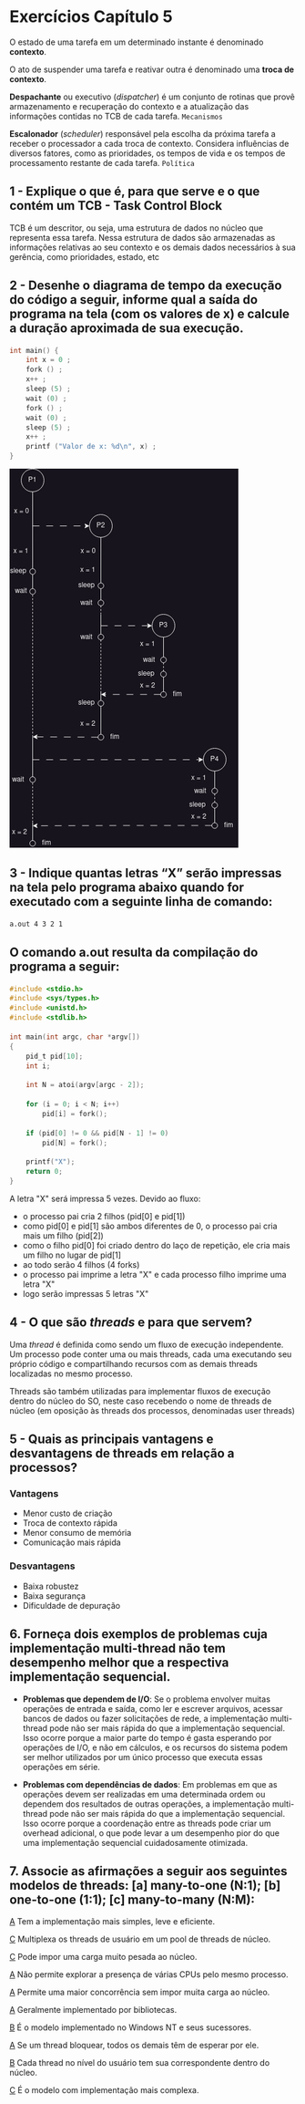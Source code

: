 # Exercícios Capítulo 5 

O estado de uma tarefa em um determinado
instante é denominado **contexto**.

O ato de suspender uma tarefa e reativar outra é denominado uma **troca de contexto**.

**Despachante** ou executivo (*dispatcher*) é um conjunto de rotinas que provê armazenamento e recuperação do contexto e a atualização das informações contidas no TCB de cada tarefa. `Mecanismos`

**Escalonador** (*scheduler*) responsável pela escolha da próxima tarefa a receber o processador a cada troca de contexto. Considera influências de diversos fatores, como as prioridades, os tempos de vida e os tempos de processamento restante de cada tarefa. `Política`

## 1 - Explique o que é, para que serve e o que contém um TCB - Task Control Block

TCB é um descritor, ou seja, uma estrutura de dados no núcleo que representa essa tarefa. Nessa estrutura de dados são armazenadas as informações relativas ao seu contexto e os demais dados necessários à sua gerência, como prioridades, estado, etc

## 2 - Desenhe o diagrama de tempo da execução do código a seguir, informe qual a saída do programa na tela (com os valores de x) e calcule a duração aproximada de sua execução.

```c
int main() {
    int x = 0 ;
    fork () ;
    x++ ;
    sleep (5) ;
    wait (0) ;
    fork () ;
    wait (0) ;
    sleep (5) ;
    x++ ;
    printf ("Valor de x: %d\n", x) ;
}
```

![diagram](../img/ex2-cap5.jpg)

## 3 - Indique quantas letras “X” serão impressas na tela pelo programa abaixo quando for executado com a seguinte linha de comando: 

```bash
a.out 4 3 2 1 
```

## O comando a.out resulta da compilação do programa a seguir:

```c
#include <stdio.h>
#include <sys/types.h>
#include <unistd.h>
#include <stdlib.h>

int main(int argc, char *argv[])
{
    pid_t pid[10];
    int i;

    int N = atoi(argv[argc - 2]);

    for (i = 0; i < N; i++)
        pid[i] = fork();

    if (pid[0] != 0 && pid[N - 1] != 0) 
        pid[N] = fork();

    printf("X");
    return 0;
}
```

A letra "X" será impressa 5 vezes. Devido ao fluxo:

* o processo pai cria 2 filhos (pid[0] e pid[1])
* como pid[0] e pid[1] são ambos diferentes de 0, o processo pai cria mais um filho (pid[2])
* como o filho pid[0] foi criado dentro do laço de repetição, ele cria mais um filho no lugar de pid[1]
* ao todo serão 4 filhos (4 forks)
* o processo pai imprime a letra "X" e cada processo filho imprime uma letra "X"
* logo serão impressas 5 letras "X"

## 4 - O que são *threads* e para que servem?

Uma *thread* é definida como sendo um fluxo de execução independente. Um processo pode conter uma ou mais threads, cada uma executando seu próprio código e compartilhando recursos com as demais threads localizadas no mesmo processo.

Threads são também utilizadas para implementar fluxos de execução dentro do núcleo do SO, neste caso recebendo o nome de threads de núcleo (em oposição às threads dos processos, denominadas user threads)

## 5 - Quais as principais vantagens e desvantagens de threads em relação a processos?

### Vantagens

* Menor custo de criação
* Troca de contexto rápida
* Menor consumo de memória
* Comunicação mais rápida

### Desvantagens

* Baixa robustez
* Baixa segurança
* Dificuldade de depuração

## 6. Forneça dois exemplos de problemas cuja implementação multi-thread não tem desempenho melhor que a respectiva implementação sequencial.

* **Problemas que dependem de I/O**: Se o problema envolver muitas operações de entrada e saída, como ler e escrever arquivos, acessar bancos de dados ou fazer solicitações de rede, a implementação multi-thread pode não ser mais rápida do que a implementação sequencial. Isso ocorre porque a maior parte do tempo é gasta esperando por operações de I/O, e não em cálculos, e os recursos do sistema podem ser melhor utilizados por um único processo que executa essas operações em série.

* **Problemas com dependências de dados**: Em problemas em que as operações devem ser realizadas em uma determinada ordem ou dependem dos resultados de outras operações, a implementação multi-thread pode não ser mais rápida do que a implementação sequencial. Isso ocorre porque a coordenação entre as threads pode criar um overhead adicional, o que pode levar a um desempenho pior do que uma implementação sequencial cuidadosamente otimizada.

## 7. Associe as afirmações a seguir aos seguintes modelos de threads: [a] many-to-one (N:1); [b] one-to-one (1:1); [c] many-to-many (N:M):

[A](a) Tem a implementação mais simples, leve e eficiente.

[C](b) Multiplexa os threads de usuário em um pool de threads de núcleo.

[C](c) Pode impor uma carga muito pesada ao núcleo.

[A](d) Não permite explorar a presença de várias CPUs pelo mesmo processo.

[A](e) Permite uma maior concorrência sem impor muita carga ao núcleo.

[A](f) Geralmente implementado por bibliotecas.

[B](g) É o modelo implementado no Windows NT e seus sucessores.

[A](h) Se um thread bloquear, todos os demais têm de esperar por ele.

[B](i) Cada thread no nível do usuário tem sua correspondente dentro do núcleo.

[C](j) É o modelo com implementação mais complexa.